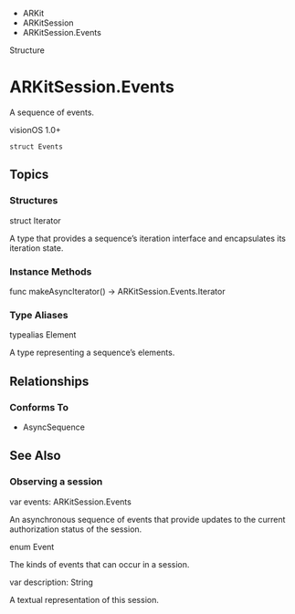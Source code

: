 

- ARKit
- ARKitSession
-  ARKitSession.Events 

Structure

# ARKitSession.Events

A sequence of events.

visionOS 1.0+

``` source
struct Events
```

## Topics

### Structures

struct Iterator

A type that provides a sequence’s iteration interface and encapsulates its iteration state.

### Instance Methods

func makeAsyncIterator() -> ARKitSession.Events.Iterator

### Type Aliases

typealias Element

A type representing a sequence’s elements.

## Relationships

### Conforms To

- AsyncSequence

## See Also

### Observing a session

var events: ARKitSession.Events

An asynchronous sequence of events that provide updates to the current authorization status of the session.

enum Event

The kinds of events that can occur in a session.

var description: String

A textual representation of this session.

